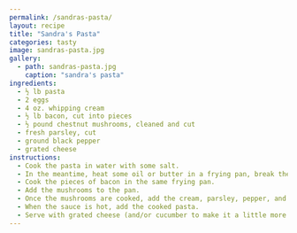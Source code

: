 ```yaml
---
permalink: /sandras-pasta/
layout: recipe
title: "Sandra's Pasta"
categories: tasty 
image: sandras-pasta.jpg
gallery: 
  - path: sandras-pasta.jpg
    caption: "sandra's pasta"
ingredients:
  - ½ lb pasta
  - 2 eggs
  - 4 oz. whipping cream
  - ½ lb bacon, cut into pieces
  - ½ pound chestnut mushrooms, cleaned and cut
  - fresh parsley, cut
  - ground black pepper
  - grated cheese
instructions:
  - Cook the pasta in water with some salt.
  - In the meantime, heat some oil or butter in a frying pan, break the eggs in the pan, and stir until they are scrambled and cooked.  Put the eggs aside on a plate.
  - Cook the pieces of bacon in the same frying pan.
  - Add the mushrooms to the pan.
  - Once the mushrooms are cooked, add the cream, parsley, pepper, and eggs.
  - When the sauce is hot, add the cooked pasta.
  - Serve with grated cheese (and/or cucumber to make it a little more healthy!).
---
```

